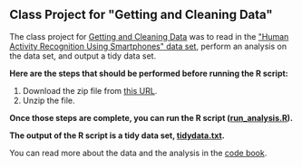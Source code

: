 ## Class Project for "Getting and Cleaning Data"

The class project for [Getting and Cleaning Data](https://www.coursera.org/course/getdata) was to read in the ["Human Activity Recognition Using Smartphones" data set](http://archive.ics.uci.edu/ml/datasets/Human+Activity+Recognition+Using+Smartphones), perform an analysis on the data set, and output a tidy data set.

**Here are the steps that should be performed before running the R script:**

1. Download the zip file from [this URL](https://d396qusza40orc.cloudfront.net/getdata%2Fprojectfiles%2FUCI%20HAR%20Dataset.zip).
2. Unzip the file.

**Once those steps are complete, you can run the R script ([run_analysis.R](run_analysis.R)).**

**The output of the R script is a tidy data set, [tidydata.txt](tidydat.txt).**

You can read more about the data and the analysis in the [code book](CodeBook.md).

